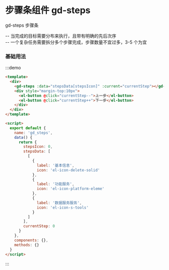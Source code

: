 # 步骤条组件 gd-steps

gd-steps 步骤条

-- 当完成的目标需要分布来执行，且带有明确的先后次序  
-- 一个复杂任务需要拆分多个步骤完成，步骤数量不宜过多，3-5 个为宜

### 基础用法

:::demo

```html
<template>
  <div>
    <gd-steps :data="stepsData[stepsIcon]" :current="currentStep"></gd-steps>
    <div style="margin-top:10px">
      <el-button @click="currentStep--">上一步</el-button>
      <el-button @click="currentStep++">下一步</el-button>
    </div>
  </div>
</template>

<script>
  export default {
    name: 'gd_steps',
    data() {
      return {
        stepsIcon: 0,
        stepsData: [
          [
            {
              label: '基本信息',
              icon: 'el-icon-delete-solid'
            },
            {
              label: '功能服务',
              icon: 'el-icon-platform-eleme'
            },
            {
              label: '数据服务服务',
              icon: 'el-icon-s-tools'
            }
          ]
        ],
        currentStep: 0
      }
    },
    components: {},
    methods: {}
  }
</script>
```

:::

<mdtable mdname='steps'></mdtable>
